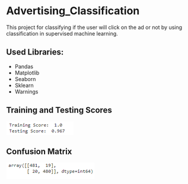 # Advertising_Classification
This project for classifying if the user will click on the ad or not by using classification in supervised machine learning.
## Used Libraries:
- Pandas
- Matplotlib
- Seaborn
- Sklearn
- Warnings
## Training and Testing Scores
<img src="Images/Scores.png" alt="Scores">

## Confusion Matrix
<img src="Images/Confusion_Matrix.png" alt="Confusion Matrix">

